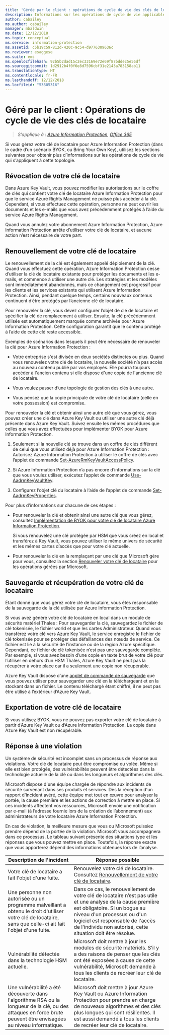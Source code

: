 ```yaml
---
title: 'Gérée par le client : opérations de cycle de vie des clés de locataires AIP'
description: Informations sur les opérations de cycle de vie applicables si vous gérez votre clé de locataire pour Azure Information Protection (dans le cadre d’un scénario BYOK, ou Bring Your Own Key).
author: cabailey
ms.author: cabailey
manager: mbaldwin
ms.date: 12/12/2018
ms.topic: conceptual
ms.service: information-protection
ms.assetid: c5b19c59-812d-420c-9c54-d9776309636c
ms.reviewer: esaggese
ms.suite: ems
ms.openlocfilehash: 92b5b2dad15c2ec33169e72e69f87bddec5e56df
ms.sourcegitcommit: 1d2912b4f0f6e8d7596cbf31e2143a783158ab11
ms.translationtype: HT
ms.contentlocale: fr-FR
ms.lasthandoff: 12/12/2018
ms.locfileid: "53305316"
---
```

# <a name="customer-managed-tenant-key-life-cycle-operations"></a>Géré par le client : Opérations de cycle de vie des clés de locataire

>*S’applique à : [Azure Information Protection](https://azure.microsoft.com/pricing/details/information-protection), [Office 365](https://download.microsoft.com/download/E/C/F/ECF42E71-4EC0-48FF-AA00-577AC14D5B5C/Azure_Information_Protection_licensing_datasheet_EN-US.pdf)*

Si vous gérez votre clé de locataire pour Azure Information Protection (dans le cadre d’un scénario BYOK, ou Bring Your Own Key), utilisez les sections suivantes pour obtenir plus d’informations sur les opérations de cycle de vie qui s’appliquent à cette topologie.

## <a name="revoke-your-tenant-key"></a>Révocation de votre clé de locataire
Dans Azure Key Vault, vous pouvez modifier les autorisations sur le coffre de clés qui contient votre clé de locataire Azure Information Protection pour que le service Azure Rights Management ne puisse plus accéder à la clé. Cependant, si vous effectuez cette opération, personne ne peut ouvrir les documents et les e-mails que vous avez précédemment protégés à l’aide du service Azure Rights Management.

Quand vous annulez votre abonnement Azure Information Protection, Azure Information Protection arrête d’utiliser votre clé de locataire, et aucune action n’est nécessaire de votre part.

## <a name="rekey-your-tenant-key"></a>Renouvellement de votre clé de locataire
Le renouvellement de la clé est également appelé déploiement de la clé. Quand vous effectuez cette opération, Azure Information Protection cesse d’utiliser la clé de locataire existante pour protéger les documents et les e-mails, et commence à utiliser une autre clé. Les stratégies et les modèles sont immédiatement abandonnés, mais ce changement est progressif pour les clients et les services existants qui utilisent Azure Information Protection. Ainsi, pendant quelque temps, certains nouveaux contenus continuent d’être protégés par l’ancienne clé de locataire.

Pour renouveler la clé, vous devez configurer l’objet de clé de locataire et spécifier la clé de remplacement à utiliser. Ensuite, la clé précédemment utilisée est automatiquement marquée comme archivée pour Azure Information Protection. Cette configuration garantit que le contenu protégé à l’aide de cette clé reste accessible.

Exemples de scénarios dans lesquels il peut être nécessaire de renouveler la clé pour Azure Information Protection :

- Votre entreprise s'est divisée en deux sociétés distinctes ou plus. Quand vous renouvelez votre clé de locataire, la nouvelle société n’a pas accès au nouveau contenu publié par vos employés. Elle pourra toujours accéder à l'ancien contenu si elle dispose d'une copie de l'ancienne clé de locataire.

- Vous voulez passer d’une topologie de gestion des clés à une autre. 

- Vous pensez que la copie principale de votre clé de locataire (celle en votre possession) est compromise.

Pour renouveler la clé et obtenir ainsi une autre clé que vous gérez, vous pouvez créer une clé dans Azure Key Vault ou utiliser une autre clé déjà présente dans Azure Key Vault. Suivez ensuite les mêmes procédures que celles que vous avez effectuées pour implémenter BYOK pour Azure Information Protection. 

1. Seulement si la nouvelle clé se trouve dans un coffre de clés différent de celui que vous utilisez déjà pour Azure Information Protection : Autorisez Azure Information Protection à utiliser le coffre de clés avec l’applet de commande [Set-AzureRmKeyVaultAccessPolicy](/powershell/module/azurerm.keyvault/set-azurermkeyvaultaccesspolicy).

2. Si Azure Information Protection n’a pas encore d’informations sur la clé que vous voulez utiliser, exécutez l’applet de commande [Use-AadrmKeyVaultKey](/powershell/module/aadrm/use-aadrmkeyvaultkey).

3. Configurez l’objet clé du locataire à l’aide de l’applet de commande [Set-AadrmKeyProperties](/powershell/module/aadrm/set-aadrmkeyproperties).

Pour plus d’informations sur chacune de ces étapes :

- Pour renouveler la clé et obtenir ainsi une autre clé que vous gérez, consultez [Implémentation de BYOK pour votre clé de locataire Azure Information Protection](plan-implement-tenant-key.md#implementing-byok-for-your-azure-information-protection-tenant-key).
    
    Si vous renouvelez une clé protégée par HSM que vous créez en local et transférez à Key Vault, vous pouvez utiliser le même univers de sécurité et les mêmes cartes d’accès que pour votre clé actuelle.

- Pour renouveler la clé en la remplaçant par une clé que Microsoft gère pour vous, consultez la section [Renouveler votre clé de locataire](operations-microsoft-managed-tenant-key.md#rekey-your-tenant-key) pour les opérations gérées par Microsoft.

## <a name="backup-and-recover-your-tenant-key"></a>Sauvegarde et récupération de votre clé de locataire
Étant donné que vous gérez votre clé de locataire, vous êtes responsable de la sauvegarde de la clé utilisée par Azure Information Protection. 

Si vous avez généré votre clé de locataire en local dans un module de sécurité matériel Thales : Pour sauvegarder la clé, sauvegardez le fichier de clé tokenisée, le fichier world et que les cartes Administrateur. Quand vous transférez votre clé vers Azure Key Vault, le service enregistre le fichier de clé tokenisée pour se protéger des défaillances des nœuds de service. Ce fichier est lié à la sécurité de l’instance ou de la région Azure spécifique. Cependant, ce fichier de clé tokenisée n’est pas une sauvegarde complète. Par exemple, si vous avez besoin d’une copie en texte brut de votre clé pour l’utiliser en dehors d’un HSM Thales, Azure Key Vault ne peut pas la récupérer à votre place car il a seulement une copie non récupérable.

Azure Key Vault dispose d’une [applet de commande de sauvegarde](/powershell/module/azurerm.keyvault/Backup-AzureKeyVaultKey) que vous pouvez utiliser pour sauvegarder une clé en la téléchargeant et en la stockant dans un fichier. Le contenu téléchargé étant chiffré, il ne peut pas être utilisé à l’extérieur d’Azure Key Vault. 

## <a name="export-your-tenant-key"></a>Exportation de votre clé de locataire
Si vous utilisez BYOK, vous ne pouvez pas exporter votre clé de locataire à partir d’Azure Key Vault ou d’Azure Information Protection. La copie dans Azure Key Vault est non récupérable. 

## <a name="respond-to-a-breach"></a>Réponse à une violation
Un système de sécurité est incomplet sans un processus de réponse aux violations. Votre clé de locataire peut être compromise ou volée. Même si elle est bien protégée, des vulnérabilités peuvent être détectées dans la technologie actuelle de la clé ou dans les longueurs et algorithmes des clés.

Microsoft dispose d'une équipe chargée de répondre aux incidents de sécurité survenant dans ses produits et services. Dès la réception d'un rapport d'incident avéré, cette équipe met tout en œuvre pour analyser la portée, la cause première et les actions de correction à mettre en place. Si ces incidents affectent vos ressources, Microsoft envoie une notification par e-mail (à l’adresse fournie lors de la création de l’abonnement) aux administrateurs de votre locataire Azure Information Protection.

En cas de violation, la meilleure mesure que vous ou Microsoft puissiez prendre dépend de la portée de la violation. Microsoft vous accompagnera dans ce processus. Le tableau suivant présente des situations type et les réponses que vous pouvez mettre en place. Toutefois, la réponse exacte que vous apporterez dépend des informations obtenues lors de l’analyse.

|Description de l'incident|Réponse possible|
|------------------------|-------------------|
|Votre clé de locataire a fait l'objet d'une fuite.|Renouvelez votre clé de locataire. Consultez [Renouvellement de votre clé de locataire](#rekey-your-tenant-key).|
|Une personne non autorisée ou un programme malveillant a obtenu le droit d'utiliser votre clé de locataire, sans que celle-ci ait fait l'objet d'une fuite.|Dans ce cas, le renouvellement de votre clé de locataire n’est pas utile et une analyse de la cause première est obligatoire. Si un bogue au niveau d'un processus ou d'un logiciel est responsable de l'accès de l'individu non autorisé, cette situation doit être résolue.|
|Vulnérabilité détectée dans la technologie HSM actuelle.|Microsoft doit mettre à jour les modules de sécurité matériels. S’il y a des raisons de penser que les clés ont été exposées à cause de cette vulnérabilité, Microsoft demande à tous les clients de recréer leur clé de locataire.|
|Une vulnérabilité a été découverte dans l'algorithme RSA ou la longueur de la clé, ou des attaques en force brute peuvent être envisagées au niveau informatique.|Microsoft doit mettre à jour Azure Key Vault ou Azure Information Protection pour prendre en charge de nouveaux algorithmes et des clés plus longues qui sont résilientes. Il est aussi demandé à tous les clients de recréer leur clé de locataire.|


